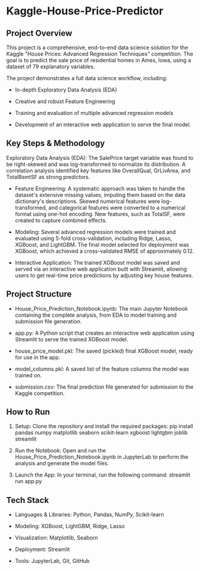 # Kaggle-House-Price-Predictor

## Project Overview
This project is a comprehensive, end-to-end data science solution for the Kaggle "House Prices: Advanced Regression Techniques" competition. The goal is to predict the sale price of residential homes in Ames, Iowa, using a dataset of 79 explanatory variables.

The project demonstrates a full data science workflow, including:

- In-depth Exploratory Data Analysis (EDA)

- Creative and robust Feature Engineering

- Training and evaluation of multiple advanced regression models

- Development of an interactive web application to serve the final model.

## Key Steps & Methodology
Exploratory Data Analysis (EDA): The SalePrice target variable was found to be right-skewed and was log-transformed to normalize its distribution. A correlation analysis identified key features like OverallQual, GrLivArea, and TotalBsmtSF as strong predictors.

- Feature Engineering: A systematic approach was taken to handle the dataset's extensive missing values, imputing them based on the data dictionary's descriptions. Skewed numerical features were log-transformed, and categorical features were converted to a numerical format using one-hot encoding. New features, such as TotalSF, were created to capture combined effects.

- Modeling: Several advanced regression models were trained and evaluated using 5-fold cross-validation, including Ridge, Lasso, XGBoost, and LightGBM. The final model selected for deployment was XGBoost, which achieved a cross-validated RMSE of approximately 0.12.

- Interactive Application: The trained XGBoost model was saved and served via an interactive web application built with Streamlit, allowing users to get real-time price predictions by adjusting key house features.

## Project Structure
- House_Price_Prediction_Notebook.ipynb: The main Jupyter Notebook containing the complete analysis, from EDA to model training and submission file generation.

- app.py: A Python script that creates an interactive web application using Streamlit to serve the trained XGBoost model.

- house_price_model.pkl: The saved (pickled) final XGBoost model, ready for use in the app.

- model_columns.pkl: A saved list of the feature columns the model was trained on.

- submission.csv: The final prediction file generated for submission to the Kaggle competition.

## How to Run
1. Setup: Clone the repository and install the required packages:
pip install pandas numpy matplotlib seaborn scikit-learn xgboost lightgbm joblib streamlit

2. Run the Notebook: Open and run the House_Price_Prediction_Notebook.ipynb in JupyterLab to perform the analysis and generate the model files.

3. Launch the App: In your terminal, run the following command:
streamlit run app.py

## Tech Stack
- Languages & Libraries: Python, Pandas, NumPy, Scikit-learn

- Modeling: XGBoost, LightGBM, Ridge, Lasso

- Visualization: Matplotlib, Seaborn

- Deployment: Streamlit

- Tools: JupyterLab, Git, GitHub
